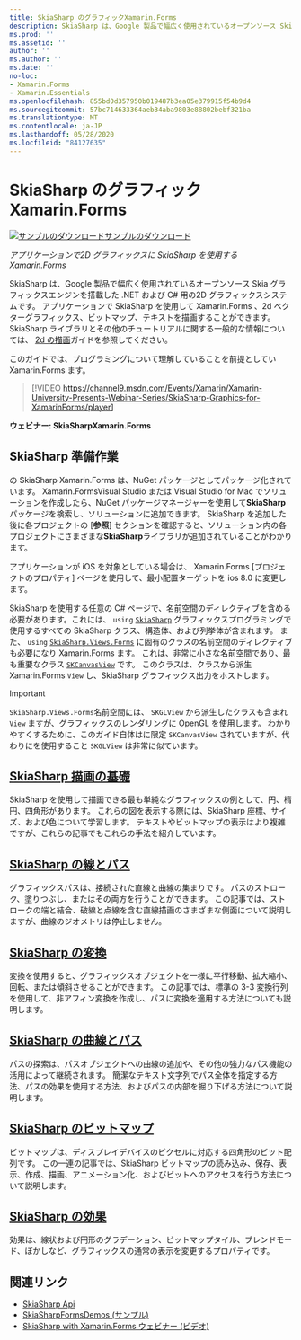 ```yaml
---
title: SkiaSharp のグラフィックXamarin.Forms
description: SkiaSharp は、Google 製品で幅広く使用されているオープンソース Skia グラフィックスエンジンを搭載した .NET および C# 用の2D グラフィックスシステムです。 このガイドでは、アプリケーションで SkiaSharp を2D グラフィックスに使用する方法について説明し Xamarin.Forms ます。
ms.prod: ''
ms.assetid: ''
author: ''
ms.author: ''
ms.date: ''
no-loc:
- Xamarin.Forms
- Xamarin.Essentials
ms.openlocfilehash: 855bd0d357950b019487b3ea05e379915f54b9d4
ms.sourcegitcommit: 57bc714633364aeb34aba9803e88802bebf321ba
ms.translationtype: MT
ms.contentlocale: ja-JP
ms.lasthandoff: 05/28/2020
ms.locfileid: "84127635"
---
```

# <a name="skiasharp-graphics-in-xamarinforms"></a>SkiaSharp のグラフィックXamarin.Forms

[![サンプルのダウンロード](~/media/shared/download.png)サンプルのダウンロード](https://docs.microsoft.com/samples/xamarin/xamarin-forms-samples/skiasharpforms-demos)

_アプリケーションで2D グラフィックスに SkiaSharp を使用する Xamarin.Forms_

SkiaSharp は、Google 製品で幅広く使用されているオープンソース Skia グラフィックスエンジンを搭載した .NET および C# 用の2D グラフィックスシステムです。 アプリケーションで SkiaSharp を使用して Xamarin.Forms 、2d ベクターグラフィックス、ビットマップ、テキストを描画することができます。 SkiaSharp ライブラリとその他のチュートリアルに関する一般的な情報については、 [2d の描画](~/graphics-games/skiasharp/index.md)ガイドを参照してください。

このガイドでは、プログラミングについて理解していることを前提としてい Xamarin.Forms ます。

> [!VIDEO https://channel9.msdn.com/Events/Xamarin/Xamarin-University-Presents-Webinar-Series/SkiaSharp-Graphics-for-XamarinForms/player]

**ウェビナー: SkiaSharpXamarin.Forms**

## <a name="skiasharp-preliminaries"></a>SkiaSharp 準備作業

の SkiaSharp Xamarin.Forms は、NuGet パッケージとしてパッケージ化されています。 Xamarin.FormsVisual Studio または Visual Studio for Mac でソリューションを作成したら、NuGet パッケージマネージャーを使用して**SkiaSharp**パッケージを検索し、ソリューションに追加できます。 SkiaSharp を追加した後に各プロジェクトの [**参照**] セクションを確認すると、ソリューション内の各プロジェクトにさまざまな**SkiaSharp**ライブラリが追加されていることがわかります。

アプリケーションが iOS を対象としている場合は、 Xamarin.Forms [プロジェクトのプロパティ] ページを使用して、最小配置ターゲットを ios 8.0 に変更します。

SkiaSharp を使用する任意の C# ページで、名前空間のディレクティブを含める必要があります。これには、 `using` [`SkiaSharp`](xref:SkiaSharp) グラフィックスプログラミングで使用するすべての SkiaSharp クラス、構造体、および列挙体が含まれます。 また、 `using` [`SkiaSharp.Views.Forms`](xref:SkiaSharp.Views.Forms) に固有のクラスの名前空間のディレクティブも必要になり Xamarin.Forms ます。 これは、非常に小さな名前空間であり、最も重要なクラス [`SKCanvasView`](xref:SkiaSharp.Views.Forms.SKCanvasView) です。 このクラスは、クラスから派生 Xamarin.Forms `View` し、SkiaSharp グラフィックス出力をホストします。

> [!IMPORTANT]
> `SkiaSharp.Views.Forms`名前空間には、 `SKGLView` から派生したクラスも含まれ `View` ますが、グラフィックスのレンダリングに OpenGL を使用します。 わかりやすくするために、このガイド自体はに限定 `SKCanvasView` されていますが、代わりにを使用すること `SKGLView` は非常に似ています。

## <a name="skiasharp-drawing-basics"></a>[SkiaSharp 描画の基礎](basics/index.md)

SkiaSharp を使用して描画できる最も単純なグラフィックスの例として、円、楕円、四角形があります。 これらの図を表示する際には、SkiaSharp 座標、サイズ、および色について学習します。 テキストやビットマップの表示はより複雑ですが、これらの記事でもこれらの手法を紹介しています。

## <a name="skiasharp-lines-and-paths"></a>[SkiaSharp の線とパス](paths/index.md)

グラフィックスパスは、接続された直線と曲線の集まりです。 パスのストローク、塗りつぶし、またはその両方を行うことができます。 この記事では、ストロークの端と結合、破線と点線を含む直線描画のさまざまな側面について説明しますが、曲線のジオメトリは停止しません。

## <a name="skiasharp-transforms"></a>[SkiaSharp の変換](transforms/index.md)

変換を使用すると、グラフィックスオブジェクトを一様に平行移動、拡大縮小、回転、または傾斜させることができます。 この記事では、標準の 3-3 変換行列を使用して、非アフィン変換を作成し、パスに変換を適用する方法についても説明します。

## <a name="skiasharp-curves-and-paths"></a>[SkiaSharp の曲線とパス](curves/index.md)

パスの探索は、パスオブジェクトへの曲線の追加や、その他の強力なパス機能の活用によって継続されます。 簡潔なテキスト文字列でパス全体を指定する方法、パスの効果を使用する方法、およびパスの内部を掘り下げる方法について説明します。

## <a name="skiasharp-bitmaps"></a>[SkiaSharp のビットマップ](bitmaps/index.md)

ビットマップは、ディスプレイデバイスのピクセルに対応する四角形のビット配列です。 この一連の記事では、SkiaSharp ビットマップの読み込み、保存、表示、作成、描画、アニメーション化、およびビットへのアクセスを行う方法について説明します。

## <a name="skiasharp-effects"></a>[SkiaSharp の効果](effects/index.md)

効果は、線状および円形のグラデーション、ビットマップタイル、ブレンドモード、ぼかしなど、グラフィックスの通常の表示を変更するプロパティです。

## <a name="related-links"></a>関連リンク

- [SkiaSharp Api](https://docs.microsoft.com/dotnet/api/skiasharp)
- [SkiaSharpFormsDemos (サンプル)](https://docs.microsoft.com/samples/xamarin/xamarin-forms-samples/skiasharpforms-demos)
- [SkiaSharp with Xamarin.Forms ウェビナー (ビデオ)](https://channel9.msdn.com/Events/Xamarin/Xamarin-University-Presents-Webinar-Series/SkiaSharp-Graphics-for-XamarinForms)
